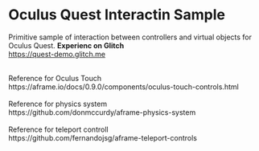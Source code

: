 # Oculus Quest Interactin Sample
Primitive sample of interaction between controllers and virtual objects for Oculus Quest.
<b>Experienc on Glitch</b><br>
https://quest-demo.glitch.me

<br>
Reference for Oculus Touch<br>
https://aframe.io/docs/0.9.0/components/oculus-touch-controls.html
<br><br>
Reference for physics system<br>
https://github.com/donmccurdy/aframe-physics-system
<br><br>
Reference for teleport controll<br>
https://github.com/fernandojsg/aframe-teleport-controls

